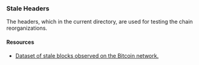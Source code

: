 ### Stale Headers

The headers, which in the current directory, are used for testing the chain reorganizations.

#### Resources

- [Dataset of stale blocks observed on the Bitcoin network.](https://github.com/bitcoin-data/stale-blocks)
